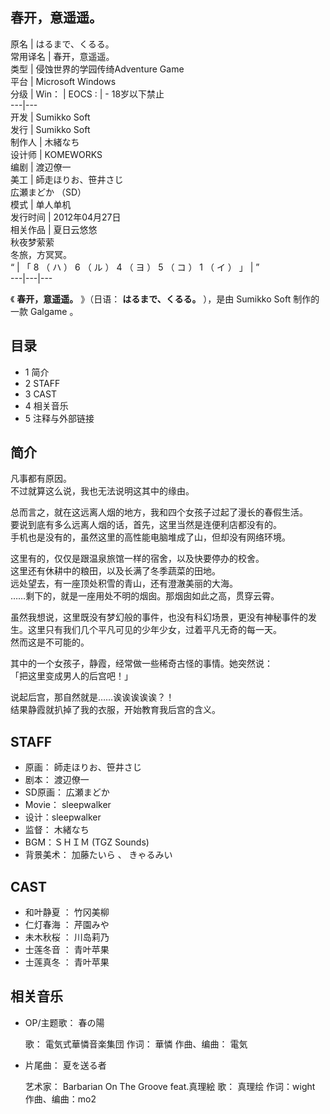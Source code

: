 春开，意遥遥。  
---  
原名  |  はるまで、くるる。   
常用译名  |  春开，意遥遥。   
类型  |  侵蚀世界的学园传绮Adventure Game   
平台  |  Microsoft Windows   
分级  |  Win：  |  EOCS  :  |  \- 18岁以下禁止   
---|---  
开发  |  Sumikko Soft   
发行  |  Sumikko Soft   
制作人  |  木緒なち   
设计师  |  KOMEWORKS   
编剧  |  渡辺僚一   
美工  |  師走ほりお、笹井さじ    
広瀬まどか  （SD）  
模式  |  单人单机   
发行时间  |  2012年04月27日   
相关作品  |  夏日云悠悠    
秋夜梦萦萦  
冬旅，方冥冥。  
“  |  「  8  （  ハ  ）  6  （  ル  ）  4  （  ヨ  ）  5  （  コ  ）  1  （  イ  ）  」  |  ”   
---|---|---  
  
《 **春开，意遥遥。** 》（日语：  **はるまで、くるる。** ），是由  Sumikko Soft  制作的一款  Galgame  。

##  目录

  * 1  简介 
  * 2  STAFF 
  * 3  CAST 
  * 4  相关音乐 
  * 5  注释与外部链接 

##  简介

凡事都有原因。  
不过就算这么说，我也无法说明这其中的缘由。

总而言之，就在这远离人烟的地方，我和四个女孩子过起了漫长的春假生活。  
要说到底有多么远离人烟的话，首先，这里当然是连便利店都没有的。  
手机也是没有的，虽然这里的高性能电脑堆成了山，但却没有网络环境。

这里有的，仅仅是跟温泉旅馆一样的宿舍，以及快要停办的校舍。  
这里还有休耕中的粮田，以及长满了冬季蔬菜的田地。  
远处望去，有一座顶处积雪的青山，还有澄澈美丽的大海。  
……剩下的，就是一座用处不明的烟囱。那烟囱如此之高，贯穿云霄。

虽然我想说，这里既没有梦幻般的事件，也没有科幻场景，更没有神秘事件的发生。这里只有我们几个平凡可见的少年少女，过着平凡无奇的每一天。  
然而这是不可能的。

其中的一个女孩子，静霞，经常做一些稀奇古怪的事情。她突然说：  
「把这里变成男人的后宫吧！」

说起后宫，那自然就是……诶诶诶诶诶？！  
结果静霞就扒掉了我的衣服，开始教育我后宫的含义。

  

##  STAFF

  * 原画：  師走ほりお、笹井さじ 
  * 剧本：  渡辺僚一 
  * SD原画：  広瀬まどか 
  * Movie：  sleepwalker 
  * 设计：sleepwalker 
  * 监督：  木緒なち 
  * BGM：ＳＨＩＭ (TGZ Sounds) 
  * 背景美术：  加藤たいら  、  きゃるみい 

##  CAST

  * 和叶静夏  ：  竹冈美柳 
  * 仁灯春海  ：  芹園みや 
  * 未木秋桜  ：  川岛莉乃 
  * 士莲冬音  ：  青叶苹果 
  * 士莲真冬  ：  青叶苹果 

##  相关音乐

  * OP/主题歌：  春の陽 

     歌：  電気式華憐音楽集団 
     作词：  華憐 
     作曲、编曲：  電気 

  * 片尾曲：  夏を送る者 

     艺术家：  Barbarian On The Groove feat.真理絵 
     歌：  真理绘 
     作词：wight 
     作曲、编曲：mo2 